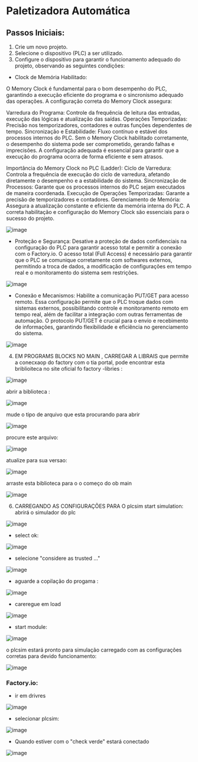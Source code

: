 # Paletizadora Automática

## Passos Iniciais:

1. Crie um novo projeto.
2. Selecione o dispositivo (PLC) a ser utilizado.
3. Configure o dispositivo para garantir o funcionamento adequado do projeto, observando as seguintes condições:

- Clock de Memória Habilitado:

O Memory Clock é fundamental para o bom desempenho do PLC, garantindo a execução eficiente do programa e o sincronismo adequado das operações. A configuração correta do Memory Clock assegura:

Varredura do Programa: Controle da frequência de leitura das entradas, execução das lógicas e atualização das saídas.
Operações Temporizadas: Precisão nos temporizadores, contadores e outras funções dependentes de tempo.
Sincronização e Estabilidade: Fluxo contínuo e estável dos processos internos do PLC.
Sem o Memory Clock habilitado corretamente, o desempenho do sistema pode ser comprometido, gerando falhas e imprecisões. A configuração adequada é essencial para garantir que a execução do programa ocorra de forma eficiente e sem atrasos.

Importância do Memory Clock no PLC (Ladder):
Ciclo de Varredura: Controla a frequência de execução do ciclo de varredura, afetando diretamente o desempenho e a estabilidade do sistema.
Sincronização de Processos: Garante que os processos internos do PLC sejam executados de maneira coordenada.
Execução de Operações Temporizadas: Garante a precisão de temporizadores e contadores.
Gerenciamento de Memória: Assegura a atualização constante e eficiente da memória interna do PLC.
A correta habilitação e configuração do Memory Clock são essenciais para o sucesso do projeto.

![image](https://github.com/user-attachments/assets/28b308e0-ed28-4be0-ab90-ab2efac8e767)

- Proteção e Segurança:
Desative a proteção de dados confidenciais na configuração do PLC para garantir acesso total e permitir a conexão com o Factory.io. O acesso total (Full Access) é necessário para garantir que o PLC se comunique corretamente com softwares externos, permitindo a troca de dados, a modificação de configurações em tempo real e o monitoramento do sistema sem restrições.

![image](https://github.com/user-attachments/assets/d9730572-114d-421e-8122-d742023d814e)

- Conexão e Mecanismos:
Habilite a comunicação PUT/GET para acesso remoto. Essa configuração permite que o PLC troque dados com sistemas externos, possibilitando controle e monitoramento remoto em tempo real, além de facilitar a integração com outras ferramentas de automação. O protocolo PUT/GET é crucial para o envio e recebimento de informações, garantindo flexibilidade e eficiência no gerenciamento do sistema.

![image](https://github.com/user-attachments/assets/aa01e13f-a9ec-4619-8fed-9f0020582679)

4. EM PROGRAMS BLOCKS NO MAIN , CARREGAR A LIBRAIS  que permite a conecxaop do factory com o tia portal, pode encontrar esta briblioiteca no site oficial fo factory
   -libries :

![image](https://github.com/user-attachments/assets/28cdd9fc-b7c4-4c90-a969-e7fa37817626)

abrir a biblioteca :

![image](https://github.com/user-attachments/assets/58d42163-7210-40b2-a8ab-61887b65ee68)

mude o tipo de arquivo que esta procurando para abrir 

![image](https://github.com/user-attachments/assets/6709ffbc-6aed-4131-9b77-504371fc7870)

procure este arquivo:

![image](https://github.com/user-attachments/assets/d74999bb-774d-4107-a2bf-636ce64e6994)

atualize para sua versao:

![image](https://github.com/user-attachments/assets/f1ba27b7-52b8-4101-bc06-d3a20cf36e88)

 arraste esta biblioteca para o o começo do ob main 
 
 ![image](https://github.com/user-attachments/assets/32de729a-e9c3-4f32-a4bc-b81e52a73f9b)

6. CARREGANDO AS CONFIGURAÇÕES PARA O plcsim
   start simulation:
   abrirá o simulador do plc
   
![image](https://github.com/user-attachments/assets/3c483654-a695-4f90-bdb0-35947e9a318c)

- select ok:

![image](https://github.com/user-attachments/assets/d47c7507-d68e-4e86-a3c8-e8fd4a187024)

- selecione "considere as trusted ..."

![image](https://github.com/user-attachments/assets/8c656650-9fdd-4a50-a373-03b1f1c1c6df)

- aguarde a copilação do progama :

![image](https://github.com/user-attachments/assets/96ce74d1-c735-4e73-b45c-68cc16760235)

- careregue em load

![image](https://github.com/user-attachments/assets/13baa209-5892-4fc2-86d5-68ecbd947d9c)

- start module:

![image](https://github.com/user-attachments/assets/1d6d2a84-4a39-4e9c-a3b6-523509cfa523)

o plcsim estará pronto para simulação 
carregado com as configurações corretas para devido funcionamento:

![image](https://github.com/user-attachments/assets/df737dcb-852e-4647-814a-df7088430d7c)


### Factory.io:

- ir em drivres

![image](https://github.com/user-attachments/assets/4a845065-299b-45ac-9542-75b5c560639d)

- selecionar plcsim:

![image](https://github.com/user-attachments/assets/79c758a3-083d-4948-9cbb-3a012c5a7510)

- Quando estiver com o "check verde" estará conectado

![image](https://github.com/user-attachments/assets/eb7c6970-b14f-415a-9864-cda06297494a)







 
